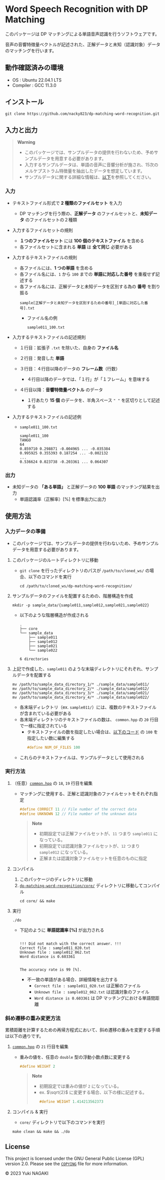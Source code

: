# Word Speech Recognition with DP Matching

このパッケージは DP マッチングによる単語音声認識を行うソフトウェアです。

音声の音響特徴量ベクトルが記述された、正解データと未知（認識対象）データのマッチングを行います。

## 動作確認済みの環境

+ OS : Ubuntu 22.04.1 LTS
+ Compiler : GCC 11.3.0

## インストール

```
git clone https://github.com/nacky823/dp-matching-word-recognition.git
```

## 入力と出力

> **Warning**  
> + このパッケージでは、サンプルデータの提供を行わないため、予めサンプルデータを用意する必要があります。
> + 入力するサンプルデータは、単語の音声に音響分析が施され、15次のメルケプストラム特徴量を抽出したデータを想定しています。
> + サンプルデータに関する詳細な情報は、[以下](https://github.com/nacky823/dp-matching-word-recognition/tree/master#%E5%85%A5%E5%8A%9B)を参照してください。

### 入力
+ テキストファイル形式で **2 種類のファイルセット** を入力

    + DP マッチングを行う際の、**正解データ** のファイルセットと、**未知データ** のファイルセットの２種類

+ 入力するファイルセットの規則

    + **１つのファイルセット** には **100 個のテキストファイル** を含める
    + 各ファイルセットに含まれる **単語** は **全て同じ** 必要がある

+ 入力するテキストファイルの規則

    + 各ファイルには、**1 つの単語** を含める
    + 各ファイル名には、`1` から `100` までの **単語に対応した番号** を重複せず記述する
    + 各ファイル名には、正解データと未知データを区別する為の **番号** を割り振る
        ```
        sample[正解データと未知データを区別するための番号]_[単語に対応した番号].txt
        ```
        + ファイル名の例
            ```
            sample011_100.txt
            ```

+ 入力するテキストファイルの記述規則

    + １行目：拡張子 `.txt` を除いた、自身の **ファイル名**

    + ２行目：発音した **単語**

    + ３行目：４行目以降のデータの **フレーム数**（行数）

        + ４行目以降のデータでは、「１行」が「１フレーム」を意味する

    + ４行目以降：**音響特徴量ベクトル** のデータ

        + １行あたり **15 個** のデータを、半角スペース `" "` を区切りとして記述する

+ 入力するテキストファイルの記述例

    + `sample011_100.txt`
        ```
        sample011_100
        TANGO
        64
        0.859710 0.298871 -0.004965 ... -0.035384 
        0.995925 0.355393 0.187254 ... -0.002132 
        ...
        0.536624 0.023738 -0.203361 ... 0.064307 
        ```

### 出力
+ 未知データの **「ある単語」** と正解データの **100 単語** のマッチング結果を出力
    + 単語認識率（正解率）[%] を標準出力に出力

## 使用方法

### 入力データの準備

+ このパッケージでは、サンプルデータの提供を行わないため、予めサンプルデータを用意する必要があります。

1. このパッケージのルートディレクトリに移動
    + `git clone` を行ったディレクトリのパスが `/path/to/cloned_ws/` の場合、以下のコマンドを実行
        ```
        cd /path/to/cloned_ws/dp-matching-word-recognition/
        ```

1. サンプルデータのファイルを配置するための、階層構造を作成
    ```
    mkdir -p sample_data/{sample011,sample012,sample021,sample022}
    ```
    + 以下のような階層構造が作成される
        ```
        .
        ├── core
        └── sample_data
            ├── sample011
            ├── sample012
            ├── sample021
            └── sample022
        
        6 directories
        ```

1. 上記で作成した、`sample011` のような末端ディレクトリにそれぞれ、サンプルデータを配置する
    ```
    mv /path/to/sample_data_directory_1/* ./sample_data/sample011/
    mv /path/to/sample_data_directory_2/* ./sample_data/sample012/
    mv /path/to/sample_data_directory_3/* ./sample_data/sample021/
    mv /path/to/sample_data_directory_4/* ./sample_data/sample022/
    ```
    + 各末端ディレクトリ（ex. `sample011/`）には、複数のテキストファイルが含まれている必要がある
    + 各末端ディレクトリのテキストファイルの数は、 `common.hpp` の `20` 行目で一様に指定されている
        + テキストファイルの数を指定したい場合は、[以下のコード](https://github.com/nacky823/dp-matching-word-recognition/blob/bc8401fdeccceb54b851bb6e38a578098b4a015c/core/common.hpp#L20C1-L20C25) の `100` を指定したい数に編集する
            ```c++
            #define NUM_OF_FILES 100
            ```
    + これらのテキストファイルは、サンプルデータとして使用される

### 実行方法

1. （任意）[`common.hpp`](https://github.com/nacky823/dp-matching-word-recognition/blob/21ca44049b26923f9da6329d8207242a2023943c/core/common.hpp#L18C1-L19C54) の `18`, `19` 行目を編集
    + マッチングに使用する、正解と認識対象のファイルセットをそれぞれ指定
        ```c++
        #define CORRECT 11 // File number of the correct data
        #define UNKNOWN 12 // File number of the unknown data
        ```
        > **Note**
        > + 初期設定では正解ファイルセットが、`11` つまり `sample011` になっている。
        > + 初期設定では認識対象ファイルセットが、`12` つまり `sample012` になっている。
        > + 正解または認識対象ファイルセットを任意のものに指定

1. コンパイル
    1. このパッケージのディレクトリに移動
    1. [`dp-matching-word-recognition/core/`](https://github.com/nacky823/dp-matching-word-recognition/tree/master/core) ディレクトリに移動してコンパイル
        ```
        cd core/ && make
        ```

1. 実行
    ```
    ./do
    ```
    + 下記のように **単語認識率 [%]** が出力される
        ```
        
        !!! Did not match with the correct answer. !!!
        Correct file : sample011_020.txt
        Unknown file : sample012_062.txt
        Word distance is 0.603361
        
        
        The accuracy rate is 99 [%].
        ```
        + 不一致の単語がある場合、詳細情報を出力する
            + `Correct file : sample011_020.txt` は正解のファイル
            + `Unknown file : sample012_062.txt` は認識対象のファイル
            + `Word distance is 0.603361` は DP マッチングにおける単語間距離

### 斜め遷移の重み変更方法

累積距離を計算するための再帰方程式において、斜め遷移の重みを変更する手順は以下の通りです。

1. [`common.hpp`](https://github.com/nacky823/dp-matching-word-recognition/blob/cb6c0397860a4f31eb237090836015804eec90a5/core/common.hpp#L21C1-L21C17) の `21` 行目を編集
    + 重みの値を、任意の `double` 型の浮動小数点数に変更する
        ```c++
        #define WEIGHT 2
        ```
        > **Note**
        > + 初期設定では重みの値が `2` になっている。
        > + ex. $\sqrt{2}$ に変更する場合、以下の様に記述する。
        >     ```c++
        >     #define WEIGHT 1.414213562373
        >     ```

1. コンパイル & 実行
    + `core/` ディレクトリで以下のコマンドを実行
    ```
    make clean && make && ./do
    ```

## License

This project is licensed under the GNU General Public License (GPL) version 2.0. 
Please see the [`COPYING`](https://github.com/nacky823/dp-matching-word-recognition/blob/master/COPYING) file for more information.

© 2023 Yuki NAGAKI